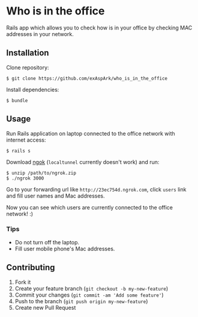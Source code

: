 # Who is in the office

Rails app which allows you to check how is in your office by checking MAC addresses in your network.

## Installation

Clone repository:

	$ git clone https://github.com/exAspArk/who_is_in_the_office
 
Install dependencies:

    $ bundle
    

## Usage

Run Rails application on laptop connected to the office network with internet access:

	$ rails s
	
Download [ngok](https://ngrok.com/download) (`localtunnel` currently doesn't work) and run:
	
	$ unzip /path/to/ngrok.zip
	$ ./ngrok 3000
	
Go to your forwarding url like `http://23ec754d.ngrok.com`, click `users` link and fill user names and Mac addresses.

Now you can see which users are currently connected to the office network! :)

### Tips

* Do not turn off the laptop.
* Fill user mobile phone's Mac addresses.

## Contributing

1. Fork it
2. Create your feature branch (`git checkout -b my-new-feature`)
3. Commit your changes (`git commit -am 'Add some feature'`)
4. Push to the branch (`git push origin my-new-feature`)
5. Create new Pull Request
